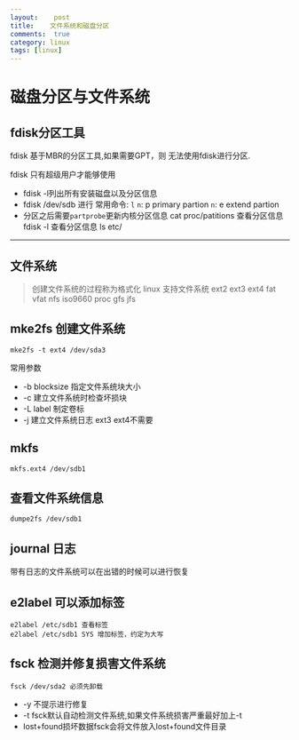 ```yaml
---
layout:    post
title:    文件系统和磁盘分区 
comments:  true
category: linux
tags: [linux]
---
```


# 磁盘分区与文件系统
## fdisk分区工具

fdisk 基于MBR的分区工具,如果需要GPT，则
无法使用fdisk进行分区.

fdisk 只有超级用户才能够使用
* fdisk -l列出所有安装磁盘以及分区信息
* fdisk /dev/sdb 进行
    常用命令: `l`
	`n`: p primary partion
	`n`: e extend partion
* 分区之后需要`partprobe`更新内核分区信息
	cat proc/patitions 查看分区信息
	fdisk -l 查看分区信息
	ls etc/

----

## 文件系统
> 创建文件系统的过程称为格式化
linux 支持文件系统
    ext2 ext3 ext4 fat vfat
	nfs iso9660 proc gfs jfs

## mke2fs 创建文件系统
    mke2fs -t ext4 /dev/sda3
常用参数
* -b blocksize 指定文件系统块大小
* -c 建立文件系统时检查坏损块
* -L label 制定卷标
* -j 建立文件系统日志 ext3 ext4不需要

## mkfs
    mkfs.ext4 /dev/sdb1

## 查看文件系统信息
    dumpe2fs /dev/sdb1

## journal 日志
带有日志的文件系统可以在出错的时候可以进行恢复 

## e2label 可以添加标签
	e2label /etc/sdb1 查看标签
	e2label /etc/sdb1 SYS 增加标签，约定为大写

## fsck 检测并修复损害文件系统
	fsck /dev/sda2 必须先卸载

* -y 不提示进行修复
* -t fsck默认自动检测文件系统,如果文件系统损害严重最好加上-t
* lost+found损坏数据fsck会将文件放入lost+found文件目录


